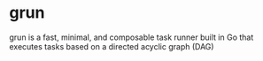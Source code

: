 # grun
grun is a fast, minimal, and composable task runner built in Go that executes tasks based on a directed acyclic graph (DAG)
